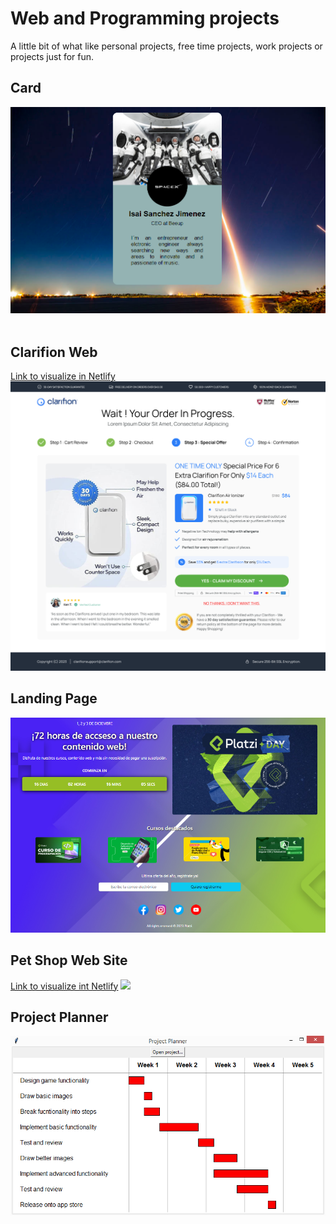 <h1>Web and Programming projects</h1>
A little bit of what like personal projects, free time projects, work projects or projects just for fun.
<h2>Card</h2>
<img src="Card/Card.PNG">
<br><br>
<h2>Clarifion Web</h2>
<a href="https://656007e042fc21673ca5d43d--mellifluous-speculoos-311a65.netlify.app/">Link to visualize in Netlify</a>
<img src="ClarifionWeb/Clarifion Upsell.png">
<br>
<h2>Landing Page</h2>
<img src="LandingPage/LandingPage.PNG"></img>

<h2>Pet Shop Web Site</h2>
<a href="https://boisterous-griffin-2d08f4.netlify.app/">Link to visualize int Netlify</a>
<img src="PetShop/PetShop.JPG">

<h2>Project Planner</h2>
<img src="ProjectPlanner/ProjectPlanner.PNG">
